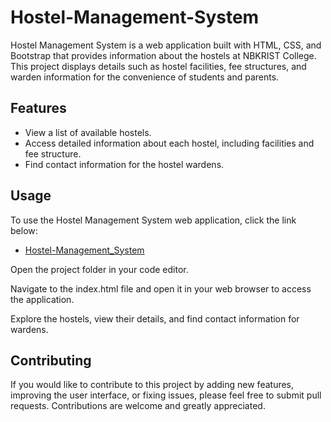 # Hostel-Management-System

Hostel Management System is a web application built with HTML, CSS, and Bootstrap that provides information about the hostels at NBKRIST College. This project displays details such as hostel facilities, fee structures, and warden information for the convenience of students and parents.

## Features

- View a list of available hostels.
- Access detailed information about each hostel, including facilities and fee structure.
- Find contact information for the hostel wardens.

## Usage

To use the Hostel Management System web application, click the link below:

   - [Hostel-Management_System](https://chethan-mns.github.io/Hostel-Management-System/)
  
Open the project folder in your code editor.

Navigate to the index.html file and open it in your web browser to access the application.

Explore the hostels, view their details, and find contact information for wardens.

## Contributing

If you would like to contribute to this project by adding new features, improving the user interface, or fixing issues, please feel free to submit pull requests. Contributions are welcome and greatly appreciated.

